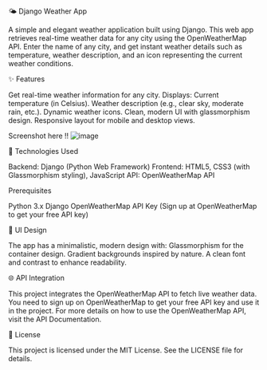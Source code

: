 🌤️ Django Weather App

A simple and elegant weather application built using Django. This web app retrieves real-time weather data for any city using the OpenWeatherMap API. Enter the name of any city, and get instant weather details such as temperature, weather description, and an icon representing the current weather conditions.

✨ Features

  Get real-time weather information for any city.
  Displays:
    Current temperature (in Celsius).
    Weather description (e.g., clear sky, moderate rain, etc.).
    Dynamic weather icons.
  Clean, modern UI with glassmorphism design.
  Responsive layout for mobile and desktop views.

Screenshot here !!
![image](https://github.com/user-attachments/assets/4e027494-0f67-4df8-b1ff-f4bce9614ce9)


🔧 Technologies Used

  Backend: Django (Python Web Framework)
  Frontend: HTML5, CSS3 (with Glassmorphism styling), JavaScript
  API: OpenWeatherMap API
  
Prerequisites

  Python 3.x
  Django
  OpenWeatherMap API Key (Sign up at OpenWeatherMap to get your free API key)

🎨 UI Design

The app has a minimalistic, modern design with:
  Glassmorphism for the container design.
  Gradient backgrounds inspired by nature.
  A clean font and contrast to enhance readability.
  
🌐 API Integration

This project integrates the OpenWeatherMap API to fetch live weather data. You need to sign up on OpenWeatherMap to get your free API key and use it in the project.
For more details on how to use the OpenWeatherMap API, visit the API Documentation.

🔐 License

This project is licensed under the MIT License. See the LICENSE file for details.

